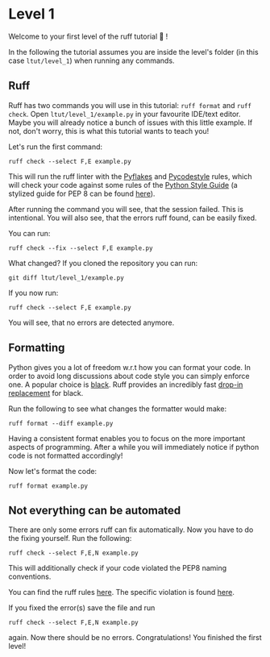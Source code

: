# Level 1

Welcome to your first level of the ruff tutorial 🧙 !

In the following the tutorial assumes you are inside the level's folder (in this case `ltut/level_1`) when running any commands.

## Ruff

Ruff has two commands you will use in this tutorial: `ruff format` and `ruff check`.
Open `ltut/level_1/example.py` in your favourite IDE/text editor.
Maybe you will already notice a bunch of issues with this little example.
If not, don't worry, this is what this tutorial wants to teach you!

Let's run the first command:

```
ruff check --select F,E example.py
```

This will run the ruff linter with the [Pyflakes](https://docs.astral.sh/ruff/rules/#pyflakes-f) and [Pycodestyle](https://docs.astral.sh/ruff/rules/#pycodestyle-e-w) rules, which will check your code against some rules of the [Python Style Guide](https://peps.python.org/pep-0008/) (a stylized guide for PEP 8 can be found [here](https://peps.python.org/pep-0008/)).

After running the command you will see, that the session failed.
This is intentional.
You will also see, that the errors ruff found, can be easily fixed.

You can run:

```
ruff check --fix --select F,E example.py
```

What changed? If you cloned the repository you can run:

```
git diff ltut/level_1/example.py
```

If you now run:

```
ruff check --select F,E example.py
```

You will see, that no errors are detected anymore.

## Formatting

Python gives you a lot of freedom w.r.t how you can format your code.
In order to avoid long discussions about code style you can simply enforce one.
A popular choice is [black](https://github.com/psf/black).
Ruff provides an incredibly fast [drop-in replacement](https://docs.astral.sh/ruff/formatter/) for black.

Run the following to see what changes the formatter would make:

```
ruff format --diff example.py
```

Having a consistent format enables you to focus on the more important aspects of programming.
After a while you will immediately notice if python code is not formatted accordingly!

Now let's format the code:

```
ruff format example.py
```

## Not everything can be automated

There are only some errors ruff can fix automatically.
Now you have to do the fixing yourself.
Run the following: 

```
ruff check --select F,E,N example.py
```

This will additionally check if your code violated the PEP8 naming conventions.

You can find the ruff rules [here](https://docs.astral.sh/ruff/rules/#pep8-naming-n).
The specific violation is found [here](https://docs.astral.sh/ruff/rules/invalid-function-name/). 

If you fixed the error(s) save the file and run

```
ruff check --select F,E,N example.py
```
again. Now there should be no errors. Congratulations! You finished the first level!
